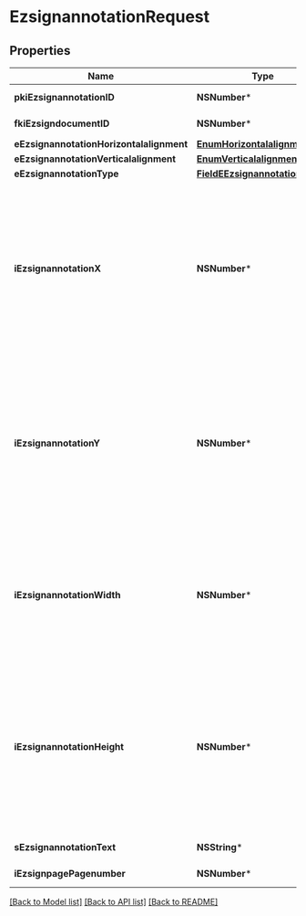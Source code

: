 # EzsignannotationRequest

## Properties
Name | Type | Description | Notes
------------ | ------------- | ------------- | -------------
**pkiEzsignannotationID** | **NSNumber*** | The unique ID of the Ezsignannotation | [optional] 
**fkiEzsigndocumentID** | **NSNumber*** | The unique ID of the Ezsigndocument | 
**eEzsignannotationHorizontalalignment** | [**EnumHorizontalalignment***](EnumHorizontalalignment.md) |  | [optional] 
**eEzsignannotationVerticalalignment** | [**EnumVerticalalignment***](EnumVerticalalignment.md) |  | [optional] 
**eEzsignannotationType** | [**FieldEEzsignannotationType***](FieldEEzsignannotationType.md) |  | 
**iEzsignannotationX** | **NSNumber*** | The X coordinate (Horizontal) where to put the Ezsignannotation on the page.  Coordinate is calculated at 100dpi (dot per inch). So for example, if you want to put the Ezsignannotation 2 inches from the left border of the page, you would use \&quot;200\&quot; for the X coordinate. | 
**iEzsignannotationY** | **NSNumber*** | The Y coordinate (Vertical) where to put the Ezsignannotation on the page.  Coordinate is calculated at 100dpi (dot per inch). So for example, if you want to put the Ezsignannotation 3 inches from the top border of the page, you would use \&quot;300\&quot; for the Y coordinate. | 
**iEzsignannotationWidth** | **NSNumber*** | The Width of the Ezsignannotation.  Width is calculated at 100dpi (dot per inch). So for example, if you want to have the width of the Ezsignannotation to be 3 inches, you would use \&quot;300\&quot; for the Width. | [optional] 
**iEzsignannotationHeight** | **NSNumber*** | The Height of the Ezsignannotation.  Height is calculated at 100dpi (dot per inch). So for example, if you want to have the height of the Ezsignannotation to be 2 inches, you would use \&quot;200\&quot; for the Height.  This can only be set if eEzsignannotationType is **StrikethroughBlock** or **Text** | [optional] 
**sEzsignannotationText** | **NSString*** | The Text of the Ezsignannotation | [optional] 
**iEzsignpagePagenumber** | **NSNumber*** | The page number in the Ezsigndocument | 

[[Back to Model list]](../README.md#documentation-for-models) [[Back to API list]](../README.md#documentation-for-api-endpoints) [[Back to README]](../README.md)


